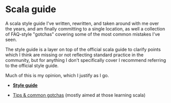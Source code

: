 # Scala guide

A scala style guide I've written, rewritten, and taken around with me over the years, and am finally
committing to a single location, as well a collection of FAQ-style "gotchas" covering some of the most
common mistakes I've seen.

The style guide is a layer on top of the official scala guide to clarify points which I think are
missing or not reflecting standard practice in the community, but for anything I don't specifically
cover I recommend referring to the official style guide.

Much of this is my opinion, which I justify as I go.

* **[Style guide](style/main.md)**

* [Tips & common gotchas](tips/main.md) (mostly aimed at those learning scala)
